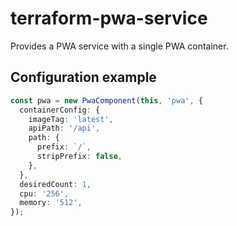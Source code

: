 # terraform-pwa-service

Provides a PWA service with a single PWA container.

## Configuration example

```typescript
const pwa = new PwaComponent(this, 'pwa', {
  containerConfig: {
    imageTag: 'latest',
    apiPath: '/api',
    path: {
      prefix: `/`,
      stripPrefix: false,
    },
  },
  desiredCount: 1,
  cpu: '256',
  memory: '512',
});
```
